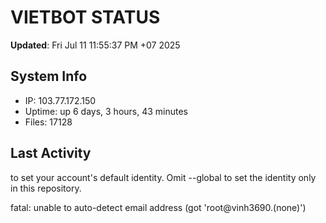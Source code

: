 # VIETBOT STATUS
**Updated**: Fri Jul 11 11:55:37 PM +07 2025

## System Info
- IP: 103.77.172.150
- Uptime: up 6 days, 3 hours, 43 minutes
- Files: 17128

## Last Activity

to set your account's default identity.
Omit --global to set the identity only in this repository.

fatal: unable to auto-detect email address (got 'root@vinh3690.(none)')
